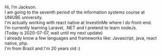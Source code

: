Hi, I’m Jackson. 
<br />
I am going to the seventh period of the information systems course at UNIUBE university.
<br />
I'm actually working with react native at InvestInMe where I do front-end.
<br />
I’m currently learning Laravel, .NET and I pretend to learn nodeJs.
<br />
(Today is 2020-07-07, wait until my next update)
<br />
I already know a few languages and frameworks like: Javascript, java, react native, php.
<br />
I'm from Brazil and I'm 20 years old :)

<!---
Jack-antunes-01/Jack-antunes-01 is a ✨ special ✨ repository because its `README.md` (this file) appears on your GitHub profile.
You can click the Preview link to take a look at your changes.
--->
